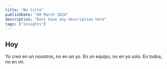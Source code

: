 ```yaml
---
title: "No title"
publishDate: "08 March 2024"
description: "Dont have any description here"
tags: ["insights"]
---
```


## Hoy

Yo creo en un nosotros, no en un yo.
En un equipo, no en yo solo.
En todos, no en mí.
